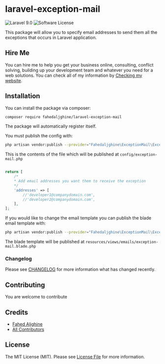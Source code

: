 # laravel-exception-mail

![Laravel 9.0](https://img.shields.io/badge/Laravel-9.0-f4645f.svg)
![Software License](https://img.shields.io/badge/license-MIT-brightgreen.svg?style=flat-square)

This package will allow you to specify email addresses to send them all the exceptions that occurs in Laravel application.

## Hire Me

You can hire me to help you get your business online, consulting, conflict solving, building up your development team and whatever you need for a web solutions. You can check all of my information by [Checking my website](https://fahedaljghine.com/).


## Installation

You can install the package via composer:
``` bash
composer require fahedaljghine/laravel-exception-mail
```

The package will automatically register itself.

You must publish the config with:

```bash
php artisan vendor:publish --provider="Fahedaljghine\ExceptionMail\ExceptionMailServiceProvider" --tag="config"
```

This is the contents of the file which will be published at `config/exception-mail.php`

```php

return [
    /*
    * Add email addresses you want them to receive the exception
    */
    'addresses' => [
        //'developer1@companydomain.com',
        //'developer2@companydomain.com',
    ],
];
```


If you would like to change the email template you can publish the blade email template with:

```bash
php artisan vendor:publish --provider="Fahedaljghine\ExceptionMail\ExceptionMailServiceProvider" --tag="blade"
```

The blade template will be published at `resources/views/emails/exception-mail.blade.php`

### Changelog

Please see [CHANGELOG](CHANGELOG.md) for more information what has changed recently.

## Contributing

You are welcome to contribute


## Credits

- [Fahed Aljghine](https://github.com/fahedaljghine)
- [All Contributors](../../contributors)

## License

The MIT License (MIT). Please see [License File](LICENSE) for more information.
